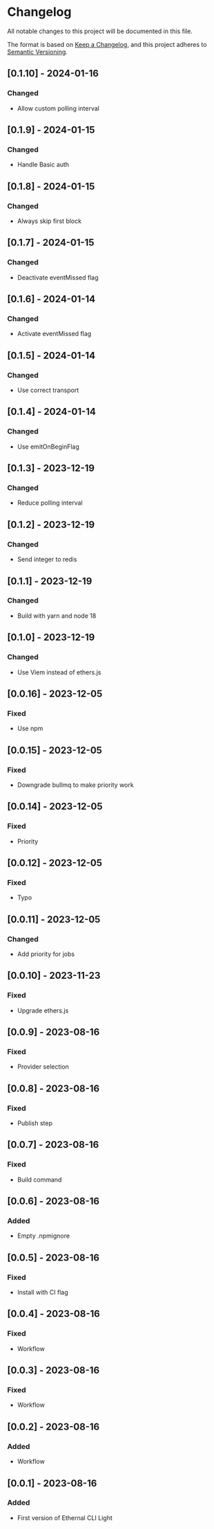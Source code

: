# Changelog
All notable changes to this project will be documented in this file.

The format is based on [Keep a Changelog](https://keepachangelog.com/en/1.0.0/),
and this project adheres to [Semantic Versioning](https://semver.org/spec/v2.0.0.html).

## [0.1.10] - 2024-01-16
### Changed
- Allow custom polling interval

## [0.1.9] - 2024-01-15
### Changed
- Handle Basic auth

## [0.1.8] - 2024-01-15
### Changed
- Always skip first block

## [0.1.7] - 2024-01-15
### Changed
- Deactivate eventMissed flag

## [0.1.6] - 2024-01-14
### Changed
- Activate eventMissed flag

## [0.1.5] - 2024-01-14
### Changed
- Use correct transport

## [0.1.4] - 2024-01-14
### Changed
- Use emitOnBeginFlag

## [0.1.3] - 2023-12-19
### Changed
- Reduce polling interval

## [0.1.2] - 2023-12-19
### Changed
- Send integer to redis

## [0.1.1] - 2023-12-19
### Changed
- Build with yarn and node 18

## [0.1.0] - 2023-12-19
### Changed
- Use Viem instead of ethers.js

## [0.0.16] - 2023-12-05
### Fixed
- Use npm

## [0.0.15] - 2023-12-05
### Fixed
- Downgrade bullmq to make priority work

## [0.0.14] - 2023-12-05
### Fixed
- Priority

## [0.0.12] - 2023-12-05
### Fixed
- Typo

## [0.0.11] - 2023-12-05
### Changed
- Add priority for jobs

## [0.0.10] - 2023-11-23
### Fixed
- Upgrade ethers.js

## [0.0.9] - 2023-08-16
### Fixed
- Provider selection

## [0.0.8] - 2023-08-16
### Fixed
- Publish step

## [0.0.7] - 2023-08-16
### Fixed
- Build command

## [0.0.6] - 2023-08-16
### Added
- Empty .npmignore

## [0.0.5] - 2023-08-16
### Fixed
- Install with CI flag

## [0.0.4] - 2023-08-16
### Fixed
- Workflow

## [0.0.3] - 2023-08-16
### Fixed
- Workflow

## [0.0.2] - 2023-08-16
### Added
- Workflow

## [0.0.1] - 2023-08-16
### Added
- First version of Ethernal CLI Light